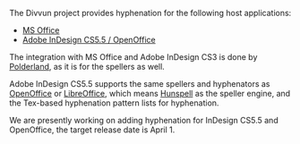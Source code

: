 The Divvun project provides hyphenation for the following host
applications:

-   [MS Office](MSOff/index.html)
-   [Adobe InDesign CS5.5 / OpenOffice](OOo/index.html)

The integration with MS Office and Adobe InDesign CS3 is done by
[Polderland](http://www.polderland.nl/), as it is for the spellers as
well.

Adobe InDesign CS5.5 supports the same spellers and hyphenators as
[OpenOffice](http://www.openoffice.org/) or
[LibreOffice](http://www.libreoffice.org/), which means
[Hunspell](http://hunspell.sourceforge.net/) as the speller engine, and
the Tex-based hyphenation pattern lists for hyphenation.

We are presently working on adding hyphenation for InDesign CS5.5 and
OpenOffice, the target release date is April 1.
